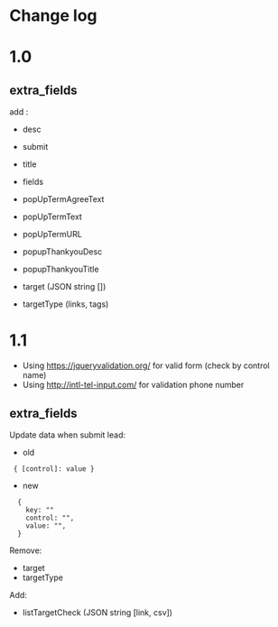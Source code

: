 # Change log

# 1.0

## extra_fields

add :

- desc
- submit
- title
- fields
- popUpTermAgreeText
- popUpTermText
- popUpTermURL
- popupThankyouDesc
- popupThankyouTitle

- target (JSON string [])
- targetType (links, tags)

# 1.1

- Using https://jqueryvalidation.org/ for valid form (check by control name)
- Using http://intl-tel-input.com/ for validation phone number

## extra_fields

Update data when submit lead:

- old

```
 { [control]: value }
```

- new

```
  {
    key: ""
    control: "",
    value: "",
  }
```

Remove:

- target
- targetType

Add:

- listTargetCheck (JSON string [link, csv])
